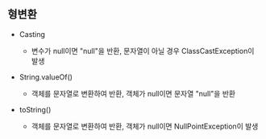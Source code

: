 ## 형변환

+ Casting
   - 변수가 null이면 "null"을 반환, 문자열이 아닐 경우 ClassCastException이 발생

+ String.valueOf()
   - 객체를 문자열로 변환하여 반환, 객체가 null이면 문자열 "null"을 반환

+ toString()
   - 객체를 문자열로 변환하여 반환, 객체가 null이면 NullPointException이 발생   
